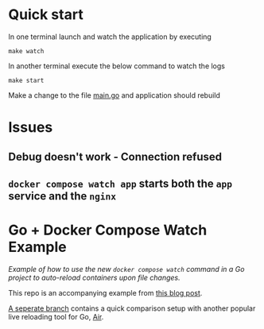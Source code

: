 # Quick start

In one terminal launch and watch the application by executing
```shell
make watch
```

In another terminal execute the below command to watch the logs 
```shell
make start
```

Make a change to the file [main.go](./main.go) and application should rebuild

# Issues
## Debug doesn't work - Connection refused
## `docker compose watch app` starts both the `app` service and the `nginx`


# Go + Docker Compose Watch Example

_Example of how to use the new `docker compose watch` command in a Go project to auto-reload containers upon file changes._

This repo is an accompanying example from [this blog post](https://lukerogerson.medium.com/go-projects-and-docker-compose-watch-e98af8c497bf).

[A seperate branch](https://github.com/Luke-Rogerson/go-docker-compose-watch/tree/air) contains a quick comparison setup with another popular live reloading tool for Go, [Air](https://github.com/cosmtrek/air).
